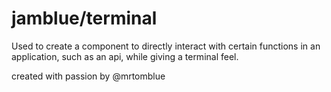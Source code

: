 # jamblue/terminal

Used to create a component to directly interact with certain functions in an application, such as an api, while giving a terminal feel.

created with passion by @mrtomblue